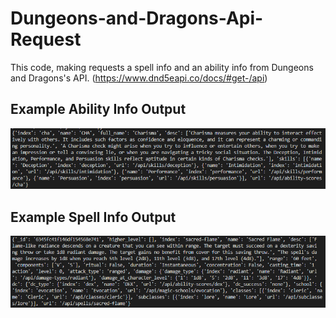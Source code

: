 # Dungeons-and-Dragons-Api-Request
 
This code, making requests a spell info and an ability info from Dungeons and Dragons's API. (https://www.dnd5eapi.co/docs/#get-/api)

## Example Ability Info Output
![Ex1](https://github.com/Rekl0w/Dungeons-and-Dragons-Api-Request/blob/main/FirstRequest.png)

## Example Spell Info Output
![Ex2](https://github.com/Rekl0w/Dungeons-and-Dragons-Api-Request/blob/main/SecondRequest.png)